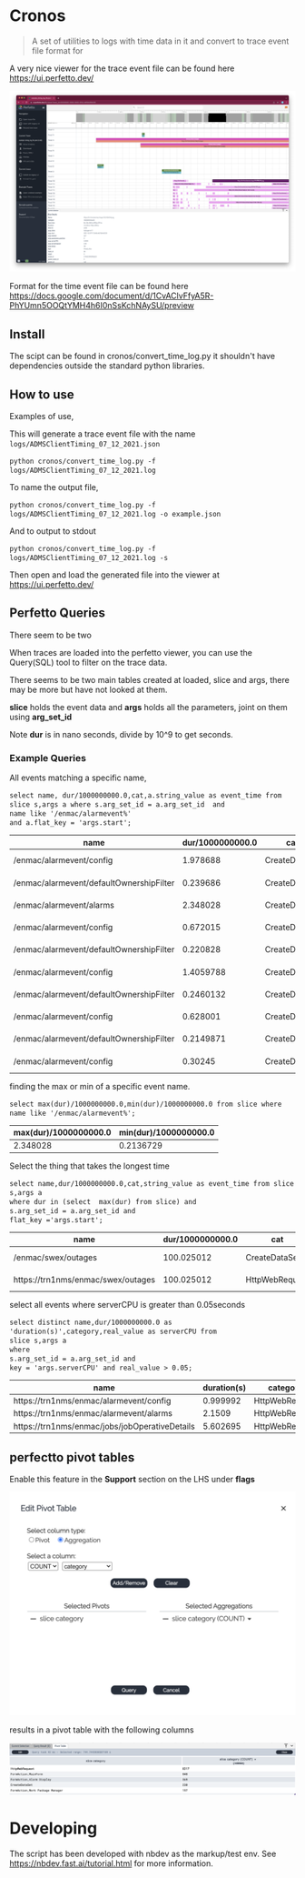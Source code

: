 
# Cronos
> A set of utilities to logs with time data in it and convert to trace event file format for 



A very nice viewer for the trace event file can be found here https://ui.perfetto.dev/

![Example screenshot](assets/Screenshot1.png)


Format for the time event file can be found here https://docs.google.com/document/d/1CvAClvFfyA5R-PhYUmn5OOQtYMH4h6I0nSsKchNAySU/preview


## Install

The scipt can be found in cronos/convert_time_log.py  it shouldn't have dependencies outside the standard python libraries.


## How to use

Examples of use,

This will generate a trace event file with the name `logs/ADMSClientTiming_07_12_2021.json`
```
python cronos/convert_time_log.py -f logs/ADMSClientTiming_07_12_2021.log
```

To name the output file,
```
python cronos/convert_time_log.py -f logs/ADMSClientTiming_07_12_2021.log -o example.json
```

And to output to stdout
```
python cronos/convert_time_log.py -f logs/ADMSClientTiming_07_12_2021.log -s 
```

Then open and load the generated file into the viewer at https://ui.perfetto.dev/

## Perfetto Queries

There seem to be two


When traces are loaded into the perfetto viewer, you can use the  Query(SQL) tool to filter on the trace data.

There seems to be two main tables created at loaded, slice and args, there may be more but have not looked at them.

**slice** holds the event data and **args** holds all the parameters, joint on them using  **arg_set_id**


Note **dur** is in nano seconds, divide by 10^9 to get seconds.

### Example Queries

All events matching a specific name,

```
select name, dur/1000000000.0,cat,a.string_value as event_time from slice s,args a where s.arg_set_id = a.arg_set_id  and
name like '/enmac/alarmevent%'
and a.flat_key = 'args.start';
```
|name|dur/1000000000.0|cat|event_time|
|----|----|----|---------|
|/enmac/alarmevent/config|1.978688|CreateDataSet|2021-12-07T17:46:23.902474+00:00|
|/enmac/alarmevent/defaultOwnershipFilter|0.239686|CreateDataSet|2021-12-07T17:46:25.915164+00:00|
|/enmac/alarmevent/alarms|2.348028|CreateDataSet|2021-12-07T17:46:28.903655+00:00|
|/enmac/alarmevent/config|0.672015|CreateDataSet|2021-12-07T17:46:28.903655+00:00|
|/enmac/alarmevent/defaultOwnershipFilter|0.220828|CreateDataSet|2021-12-07T17:46:29.612597+00:00|
|/enmac/alarmevent/config|1.4059788|CreateDataSet|2021-12-07T17:46:29.880425+00:00|
|/enmac/alarmevent/defaultOwnershipFilter|0.2460132|CreateDataSet|2021-12-07T17:46:31.332394+00:00|
|/enmac/alarmevent/config|0.628001|CreateDataSet|2021-12-07T17:46:40.043329+00:00|
|/enmac/alarmevent/defaultOwnershipFilter|0.2149871|CreateDataSet|2021-12-07T17:46:40.711331+00:00|
|/enmac/alarmevent/config|0.30245|CreateDataSet|2021-12-07T17:46:40.980319+00:00|

finding the max or min of a specific event name.
```
select max(dur)/1000000000.0,min(dur)/1000000000.0 from slice where name like '/enmac/alarmevent%';
```
|max(dur)/1000000000.0|min(dur)/1000000000.0|
|----|----|
|2.348028|0.2136729|

Select the thing that takes the longest time

```
select name,dur/1000000000.0,cat,string_value as event_time from slice s,args a 
where dur in (select  max(dur) from slice) and 
s.arg_set_id = a.arg_set_id and 
flat_key ='args.start';
```
|name|dur/1000000000.0|cat|event_time|
|----|----|-----|------|
|/enmac/swex/outages|100.025012|CreateDataSet|2021-12-07T17:54:12.262573+00:00|
|https://trn1nms/enmac/swex/outages|100.025012|HttpWebRequest|2021-12-07T17:54:12.262573+00:00|


select all events where serverCPU is greater than 0.05seconds
```
select distinct name,dur/1000000000.0 as 'duration(s)',category,real_value as serverCPU from 
slice s,args a 
where 
s.arg_set_id = a.arg_set_id and
key = 'args.serverCPU' and real_value > 0.05;
```
|name|duration(s)|category|serverCPU|
|----|----------|--------|--------|
|https://trn1nms/enmac/alarmevent/config|0.999992|HttpWebRequest|0.0703|
|https://trn1nms/enmac/alarmevent/alarms|2.1509|HttpWebRequest|0.0656|
|https://trn1nms/enmac/jobs/jobOperativeDetails|5.602695|HttpWebRequest|0.1953|

## perfectto pivot tables

Enable this feature in the __Support__ section on the LHS under __flags__


![pivot table query screenshot](assets/Pivot_query.png)

results in a pivot table with the following columns

![Pivot table screenshot](assets/pivot_table.png)


# Developing

The script has been developed with nbdev as the markup/test env. See https://nbdev.fast.ai/tutorial.html for more information.

